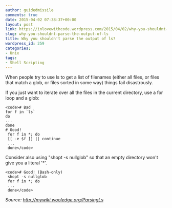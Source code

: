 ```yaml
---
author: guidedmissile
comments: true
date: 2015-04-02 07:38:37+00:00
layout: post
link: https://inlovewithcode.wordpress.com/2015/04/02/why-you-shouldnt-parse-the-output-of-ls/
slug: why-you-shouldnt-parse-the-output-of-ls
title: Why you shouldn't parse the output of ls?
wordpress_id: 259
categories:
- Unix
tags:
- Shell Scripting
---
```


When people try to use ls to get a list of filenames (either all files, or files that match a glob, or files sorted in some way) things fail disastrously.

If you just want to iterate over all the files in the current directory, use a for loop and a glob:

    
    <code># Bad
    for f in `ls`
    do 
    ...
    done
    # Good!
     for f in *; do
     [[ -e $f ]] || continue
     ...
     done</code>


Consider also using "shopt -s nullglob" so that an empty directory won't give you a literal '*'.

    
    <code># Good! (Bash-only)
     shopt -s nullglob
     for f in *; do
     ...
     done</code>


_Source: http://mywiki.wooledge.org/ParsingLs_

